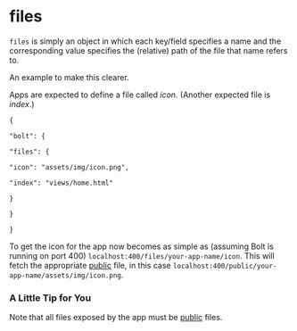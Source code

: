 # files

`files` is simply an object in which each key/field specifies a name and the corresponding value specifies the \(relative\) path of the file that name refers to.

An example to make this clearer.

Apps are expected to define a file called _icon_. \(Another expected file is _index_.\)

`{`

`"bolt": {`

`"files": {`

`"icon": "assets/img/icon.png",`

`"index": "views/home.html"`

`}`

`}`

`}`

To get the icon for the app now becomes as simple as \(assuming Bolt is running on port 400\) `localhost:400/files/your-app-name/icon`. This will fetch the appropriate [public](/public.md) file, in this case `localhost:400/public/your-app-name/assets/img/icon.png`.

### A Little Tip for You

Note that all files exposed by the app must be [public](/public.md) files.

